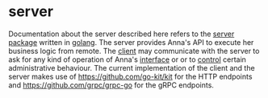 # server
Documentation about the server described here refers to the [server
package](https://godoc.org/github.com/the-anna-project/annad/server) written in
[golang](https://golang.org). The server provides Anna's API to execute her
business logic from remote. The [client](client.md) may communicate with the
server to ask for any kind of operation of Anna's [interface](interface.md) or
or to [control](control.md) certain administrative behaviour. The current
implementation of the client and the server makes use of
https://github.com/go-kit/kit for the HTTP endpoints and
https://github.com/grpc/grpc-go for the gRPC endpoints.
